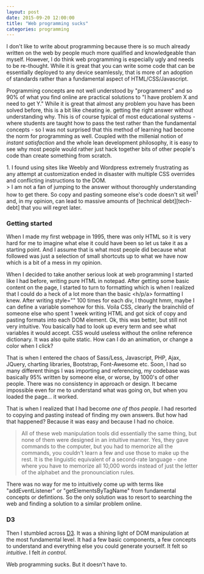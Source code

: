 ```yaml
---
layout: post
date: 2015-09-20 12:00:00
title: "Web programming sucks"
categories: programming
---
```



I don't like to write about programming because there is so much already written on the web by people much more qualified and knowledgeable than myself. However, I do think web programming is especially ugly and needs to be re-thought. While it is great that you can write some code that can be essentially deployed to any device seamlessly, that is more of an adoption of standards rather than a fundamental aspect of HTML/CSS/Javascript. 

Programming concepts are not well understood by "programmers" and so 90% of what you find online are practical solutions to "I have problem X and need to get Y." While it is great that almost any problem you have has been solved before, this is a bit like cheating ie. getting the right answer without understanding why. This is of course typical of most educational systems - where students are taught how to pass the test rather than the fundamental concepts - so I was not surprised that this method of learning had become the norm for programming as well. Coupled with the millenial notion of *instant satisfaction* and the whole lean development philosophy, it is easy to see why most people would rather just hack together bits of other people's code than create something from scratch.

<aside>
<num>1.</num> I found using sites like Weebly and Wordpress extremely frustrating as any attempt at customization ended in disaster with multiple CSS overrides and conflicting instructions to the DOM. 
</aside>
> I am not a fan of jumping to the answer without thoroughly understanding how to get there. So copy and pasting someone else's code doesn't sit well<sup>1</sup> and, in my opinion, can lead to massive amounts of [technical debt][tech-debt] that you will regret later.


### Getting started
When I made my first webpage in 1995, there was only HTML so it is very hard for me to imagine what else it could have been so let us take it as a starting point. And I assume that is what most people did because what followed was just a selection of small shortcuts up to what we have now which is a bit of a mess in my opinion.

When I decided to take another serious look at web programming I started like I had before, writing pure HTML in notepad. After getting some basic content on the page, I started to turn to formatting which is when I realized that I could do a heck of a lot more than the basic <h/p/a> formatting I knew. After writing style="" 100 times for each div, I thought hmm, maybe I can define a variable somehow for this. Voila CSS, clearly the brainchild of someone else who spent 1 week writing HTML and got sick of copy and pasting formats into each DOM element. Ok, this was better, but still not very intuitive. You basically had to look up every term and see what variables it would accept. CSS would useless without the online reference dictionary. It was also quite static. How can I do an animation, or change a color when I click?

That is when I entered the chaos of Sass/Less, Javascript, PHP, Ajax, JQuery, charting libraries, Bootstrap, Font-Awesome etc. Soon, I had so many different things I was importing and referencing, my codebase was basically 95% written by someone else, or worse, by 1000's of other people. There was no consistency in approach or design. It became impossible even for me to understand what was going on, but when you loaded the page... it worked. 

That is when I realized that I had become *one of thos people*. I had resorted to copying and pasting instead of finding my own answers. But how had that happened? Because it was easy and because I had no choice.

> All of these web manipulation tools did essentially the same thing, but none of them were designed in an intuitive manner. Yes, they gave commands to the computer, but you had to memorize all the commands, you couldn't learn a few and use those to make up the rest. It is the linguistic equivalent of a second-rate language - one where you have to memorize all 10,000 words instead of just the letter of the alphabet and the pronounciation rules. 

There was no way for me to intuitively come up with terms like "addEventListener" or "getElementsByTagName" from fundamental concepts or defintions. So the only solution was to resort to searching the web and finding a solution to a similar problem online.

### D3
Then I stumbled across [D3][d3]. It was a shining light of DOM manipulation at the most fundamental level. It had a few basic components, a few concepts to understand and everything else you could generate yourself. It felt so *intuitive*. I felt *in control*. 

Web programming sucks. But it doesn't have to.



[tech-debt]:	https://en.wikipedia.org/wiki/Technical_debt
[d3]:			http://d3js.org